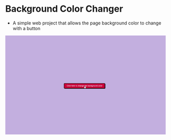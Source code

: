# Background Color Changer

- A simple web project that allows the page background color to change with a button


![BackgroundColorChanger Preview](/BackgroundColorChanger.gif)
